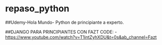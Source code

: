 # repaso_python


##Udemy-Hola Mundo- Python de principiante a experto.

##DJANGO PARA PRINCIPIANTES CON FAZT CODE:
-https://www.youtube.com/watch?v=T1intZyhXDU&t=0s&ab_channel=Fazt